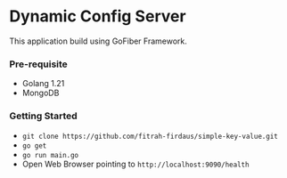 # Dynamic Config Server 

This application build using GoFiber Framework. 

### Pre-requisite

- Golang 1.21
- MongoDB

### Getting Started

- `git clone https://github.com/fitrah-firdaus/simple-key-value.git`
- `go get`
- `go run main.go`
- Open Web Browser pointing to `http://localhost:9090/health`

